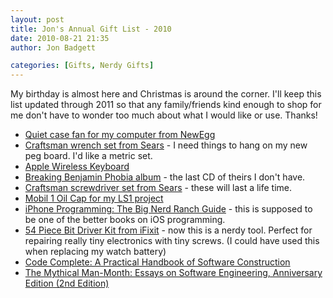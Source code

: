 ```yaml
---
layout: post
title: Jon's Annual Gift List - 2010
date: 2010-08-21 21:35
author: Jon Badgett

categories: [Gifts, Nerdy Gifts]
---
```

My birthday is almost here and Christmas is around the corner. I'll keep this list updated through 2011 so that any family/friends kind enough to shop for me don't have to wonder too much about what I would like or use. Thanks!
<ul>
	<li><a href="http://www.newegg.com/Product/Product.aspx?Item=35-106-069&amp;SortField=0&amp;SummaryType=0&amp;Pagesize=10&amp;PurchaseMark=&amp;SelectedRating=-1&amp;VideoOnlyMark=False&amp;VendorMark=&amp;IsFeedbackTab=true&amp;Page=2">Quiet case fan for my computer from NewEgg</a></li>
	<li><a href="http://www.sears.com/shc/s/s_10153_12605_Tools_Wrenches%2C+Ratchets+%26+Sockets_All+Wrench+Sets">Craftsman wrench set from Sears</a> - I need things to hang on my new peg board. I'd like a metric set.</li>
	<li><a href="http://www.bestbuy.com/site/Apple%26%23174%3B+-+Wireless+Keyboard/9635348.p?id=1218135662830&amp;skuId=9635348&amp;st=apple%20wireless%20keyboard&amp;cp=1&amp;lp=1">Apple Wireless Keyboard</a></li>
	<li><a href="http://www.amazon.com/Phobia-Breaking-Benjamin/dp/B000G6BL7E/ref=sr_1_1?ie=UTF8&amp;s=music&amp;qid=1282444933&amp;sr=8-1">Breaking Benjamin Phobia album</a> - the last CD of theirs I don't have.</li>
	<li><a href="http://www.sears.com/shc/s/s_10153_12605_Tools_Hand+Tools_Screwdrivers">Craftsman screwdriver set from Sears</a> - these will last a life time.</li>
	<li><a href="http://www.yearone.com/serverfiles/fbshopmain2.asp?pid=5685N&amp;hid=G12AA60505&amp;cat=G&amp;trk=22">Mobil 1 Oil Cap for my LS1 project
</a></li>
	<li><a href="http://www.amazon.com/iPhone-Programming-Ranch-Guide-Guides/dp/0321706242/ref=sr_1_1?ie=UTF8&amp;s=books&amp;qid=1282445841&amp;sr=8-1-catcorr">iPhone Programming: The Big Nerd Ranch Guide</a> - this is supposed to be one of the better books on iOS programming.</li>
	<li><a href="http://www.ifixit.com/Tools/54-Piece-Bit-Driver-Kit/IF145-022">54 Piece Bit Driver Kit from iFixit</a> - now this is a nerdy tool. Perfect for repairing really tiny electronics with tiny screws. (I could have used this when replacing my watch battery)</li>
	<li><a href="http://www.amazon.com/Code-Complete-Practical-Handbook-Construction/dp/0735619670/ref=dp_ob_title_bk" target="_blank">Code Complete: A Practical Handbook of Software Construction</a></li>
	<li><a href="http://www.amazon.com/Mythical-Man-Month-Software-Engineering-Anniversary/dp/0201835959/ref=pd_bxgy_b_text_c" target="_blank">The Mythical Man-Month: Essays on Software Engineering, Anniversary Edition (2nd Edition)</a></li>
</ul>
